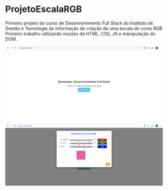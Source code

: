 # ProjetoEscalaRGB
Primeiro projeto do curso de Desenvolvimento Full Stack do Instituto de Gestão e Tecnologia da Informação de criação de uma escala de cores RGB
Primeiro trabalho utilizando noções de HTML, CSS, JS e manipulação do DOM.

![Alt text](/img/inicial.png?raw=true "Optional Title")
